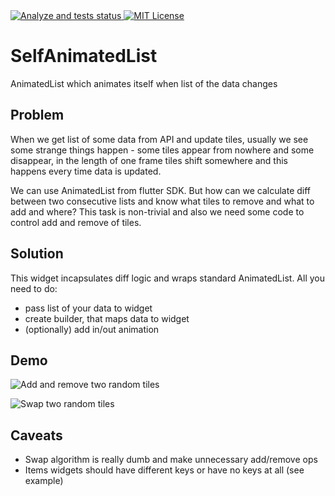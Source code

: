 <a href="https://github.com/sla-000/flutter-self_animated_list/actions">
<img src="https://github.com/sla-000/flutter-self_animated_list/workflows/flutter%20test/badge.svg" alt="Analyze and tests status">
</a>
<a href="https://opensource.org/licenses/MIT">
<img src="https://img.shields.io/badge/License-MIT-yellow.svg" alt="MIT License"/>
</a>


# SelfAnimatedList

AnimatedList which animates itself when list of the data changes


## Problem

When we get list of some data from API and update tiles, usually we see some strange things 
happen - some tiles appear from nowhere and some disappear, in the length of one frame tiles 
shift somewhere and this happens every time data is updated.

We can use AnimatedList from flutter SDK. But how can we calculate diff between two consecutive 
lists and know what tiles to remove and what to add and where? This task is non-trivial and also 
we need some code to control add and remove of tiles.


## Solution

This widget incapsulates diff logic and wraps standard AnimatedList. All you need to do:
- pass list of your data to widget 
- create builder, that maps data to widget
- (optionally) add in/out animation


## Demo

![Add and remove two random tiles](https://youtube.com/shorts/P0OSjON8CRA)

![Swap two random tiles](https://youtube.com/shorts/45q9P3r1j4k)


## Caveats

- Swap algorithm is really dumb and make unnecessary add/remove ops
- Items widgets should have different keys or have no keys at all (see example)
